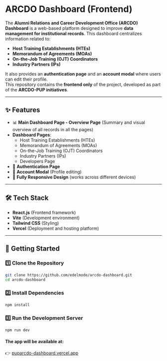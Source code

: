 # ARCDO Dashboard (Frontend)

The **Alumni Relations and Career Development Office (ARCDO) Dashboard** is a web-based platform designed to improve **data management for institutional records**. This dashboard centralizes information related to:

- **Host Training Establishments (HTEs)**
- **Memorandum of Agreements (MOAs)**
- **On-the-Job Training (OJT) Coordinators**
- **Industry Partners (IPs)**

It also provides an **authentication page** and an **account modal** where users can edit their profile.  
This repository contains the **frontend only** of the project, developed as part of the **ARCDO-PUP initiatives**.  

---

## ✨ Features
- 📊 **Main Dashboard Page - Overview Page** (Summary and visual overview of all records in all the pages)
- **Dashboard Pages**:  
  - Host Training Establishments (HTEs)  
  - Memorandum of Agreements (MOAs)  
  - On-the-Job Training (OJT) Coordinators  
  - Industry Partners (IPs)  
  - Developers Page  
- 🔐 **Authentication Page**  
- 👤 **Account Modal** (Profile editing)  
- 📱 **Fully Responsive Design** (works across different devices)

---

## 🛠️ Tech Stack
- **React.js** (Frontend framework)  
- **Vite** (Development environment)  
- **Tailwind CSS** (Styling)
- **Vercel** (Deployment and hosting platform)

---

## 🚀 Getting Started

### 1️⃣ Clone the Repository
```bash
git clone https://github.com/edelmode/arcdo-dashboard.git
cd arcdo-dashboard
```
### 2️⃣ Install Dependencies
```bash
npm install
```

### 3️⃣ Run the Development Server
```bash
npm run dev
```

#### The app will be available at:
👉 [puparcdo-dashboard.vercel.app](https://puparcdo-dashboard.vercel.app)
